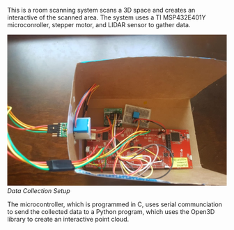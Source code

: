 This is a room scanning system scans a 3D space and creates an interactive of the scanned area. The system uses a TI MSP432E401Y microconroller, stepper motor, and LIDAR sensor to gather data. 

![image](Pictures/Setup.jpg)
*Data Collection Setup*

The microcontroller, which is programmed in C, uses serial communciation to send the collected data to a Python program, which uses the Open3D library to create an interactive point cloud.


